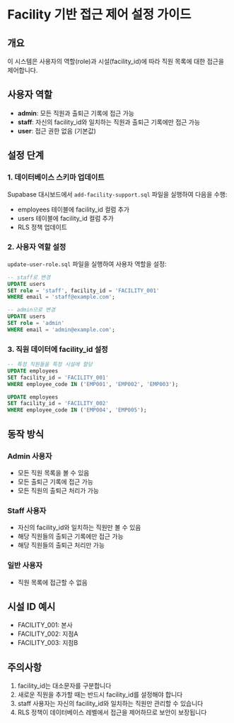 # Facility 기반 접근 제어 설정 가이드

## 개요
이 시스템은 사용자의 역할(role)과 시설(facility_id)에 따라 직원 목록에 대한 접근을 제어합니다.

## 사용자 역할
- **admin**: 모든 직원과 출퇴근 기록에 접근 가능
- **staff**: 자신의 facility_id와 일치하는 직원과 출퇴근 기록에만 접근 가능
- **user**: 접근 권한 없음 (기본값)

## 설정 단계

### 1. 데이터베이스 스키마 업데이트
Supabase 대시보드에서 `add-facility-support.sql` 파일을 실행하여 다음을 수행:
- employees 테이블에 facility_id 컬럼 추가
- users 테이블에 facility_id 컬럼 추가
- RLS 정책 업데이트

### 2. 사용자 역할 설정
`update-user-role.sql` 파일을 실행하여 사용자 역할을 설정:

```sql
-- staff로 변경
UPDATE users 
SET role = 'staff', facility_id = 'FACILITY_001'
WHERE email = 'staff@example.com';

-- admin으로 변경
UPDATE users 
SET role = 'admin'
WHERE email = 'admin@example.com';
```

### 3. 직원 데이터에 facility_id 설정
```sql
-- 특정 직원들을 특정 시설에 할당
UPDATE employees 
SET facility_id = 'FACILITY_001'
WHERE employee_code IN ('EMP001', 'EMP002', 'EMP003');

UPDATE employees 
SET facility_id = 'FACILITY_002'
WHERE employee_code IN ('EMP004', 'EMP005');
```

## 동작 방식

### Admin 사용자
- 모든 직원 목록을 볼 수 있음
- 모든 출퇴근 기록에 접근 가능
- 모든 직원의 출퇴근 처리가 가능

### Staff 사용자
- 자신의 facility_id와 일치하는 직원만 볼 수 있음
- 해당 직원들의 출퇴근 기록에만 접근 가능
- 해당 직원들의 출퇴근 처리만 가능

### 일반 사용자
- 직원 목록에 접근할 수 없음

## 시설 ID 예시
- FACILITY_001: 본사
- FACILITY_002: 지점A
- FACILITY_003: 지점B

## 주의사항
1. facility_id는 대소문자를 구분합니다
2. 새로운 직원을 추가할 때는 반드시 facility_id를 설정해야 합니다
3. staff 사용자는 자신의 facility_id와 일치하는 직원만 관리할 수 있습니다
4. RLS 정책이 데이터베이스 레벨에서 접근을 제어하므로 보안이 보장됩니다 